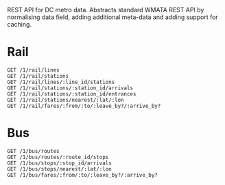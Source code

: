 REST API for DC metro data. Abstracts standard WMATA REST API by normalising data field, adding additional meta-data and adding support for caching.

# Rail

    GET /1/rail/lines
    GET /1/rail/stations
    GET /1/rail/lines/:line_id/stations
    GET /1/rail/stations/:station_id/arrivals
    GET /1/rail/stations/:station_id/entrances
    GET /1/rail/stations/nearest/:lat/:lon
    GET /1/rail/fares/:from/:to/:leave_by?/:arrive_by?

# Bus

    GET /1/bus/routes
    GET /1/bus/routes/:route_id/stops
    GET /1/bus/stops/:stop_id/arrivals
    GET /1/bus/stops/nearest/:lat/:lon
    GET /1/bus/fares/:from/:to/:leave_by?/:arrive_by?